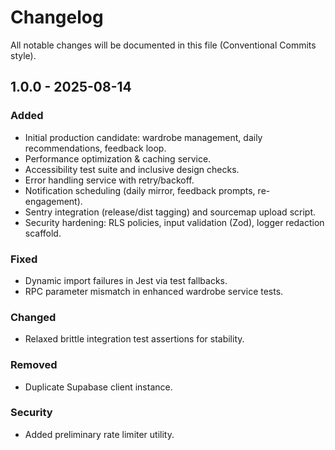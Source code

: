 # Changelog

All notable changes will be documented in this file (Conventional Commits style).

## 1.0.0 - 2025-08-14

### Added

- Initial production candidate: wardrobe management, daily recommendations, feedback loop.
- Performance optimization & caching service.
- Accessibility test suite and inclusive design checks.
- Error handling service with retry/backoff.
- Notification scheduling (daily mirror, feedback prompts, re-engagement).
- Sentry integration (release/dist tagging) and sourcemap upload script.
- Security hardening: RLS policies, input validation (Zod), logger redaction scaffold.

### Fixed

- Dynamic import failures in Jest via test fallbacks.
- RPC parameter mismatch in enhanced wardrobe service tests.

### Changed

- Relaxed brittle integration test assertions for stability.

### Removed

- Duplicate Supabase client instance.

### Security

- Added preliminary rate limiter utility.
